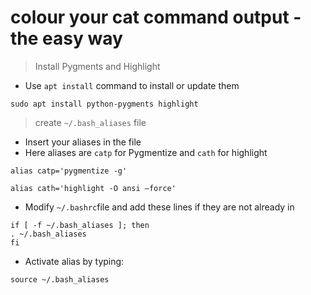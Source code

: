# colour your cat command output - the easy way

> Install Pygments and Highlight

- Use `apt install` command to install or update them
```
sudo apt install python-pygments highlight
```

> create `~/.bash_aliases` file

- Insert your aliases in the file
- Here aliases are `catp` for Pygmentize and `cath` for highlight
```
alias catp='pygmentize -g'
```
```
alias cath='highlight -O ansi —force'
```

- Modify `~/.bashrc`file and add these lines if they are not already in
``` 
if [ -f ~/.bash_aliases ]; then
. ~/.bash_aliases
fi
```

- Activate alias by typing: 
```
source ~/.bash_aliases
```

